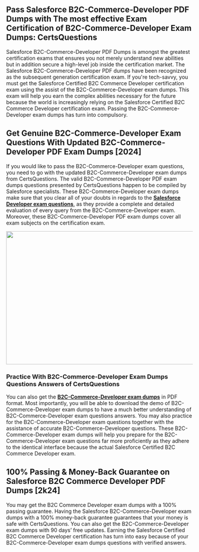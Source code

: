 <h2>Pass Salesforce B2C-Commerce-Developer PDF Dumps with The most effective Exam Certification of B2C-Commerce-Developer Exam Dumps: CertsQuestions</h2>
<p>Salesforce B2C-Commerce-Developer PDF Dumps is amongst the greatest certification exams that ensures you not merely understand new abilities but in addition secure a high-level job inside the certification market. The Salesforce B2C-Commerce-Developer PDF dumps have been recognized as the subsequent generation certification exam. If you're tech-savvy, you must get the  Salesforce Certified B2C Commerce Developer certification exam using the assist of the B2C-Commerce-Developer exam dumps. This exam will help you earn the complex abilities necessary for the future because the world is increasingly relying on the  Salesforce Certified B2C Commerce Developer certification exam. Passing the B2C-Commerce-Developer exam dumps has turn into compulsory.</p>
<h2>Get Genuine B2C-Commerce-Developer Exam Questions With Updated B2C-Commerce-Developer PDF Exam Dumps [2024]</h2>
<p>If you would like to pass the B2C-Commerce-Developer exam questions, you need to go with the updated B2C-Commerce-Developer exam dumps from CertsQuestions. The valid B2C-Commerce-Developer PDF exam dumps questions presented by CertsQuestions happen to be compiled by Salesforce specialists. These B2C-Commerce-Developer exam dumps make sure that you clear all of your doubts in regards to the <strong><a href="https://www.certsquestions.com/salesforce-developer-certification.html">Salesforce Developer exam questions</a></strong>, as they provide a complete and detailed evaluation of every query from the B2C-Commerce-Developer exam. Moreover, these B2C-Commerce-Developer PDF exam dumps cover all exam subjects on the certification exam.</p>
<p><img style="display: block; margin-left: auto; margin-right: auto;" src="https://i.imgur.com/53zZ4Bb.png" alt="" width="720" height="360" /></p>
<h3>Practice With B2C-Commerce-Developer Exam Dumps Questions Answers of CertsQuestions</h3>
<p>You can also get the <a href="https://www.certsquestions.com/B2C-Commerce-Developer-pdf-dumps.html"><strong>B2C-Commerce-Developer exam dumps</strong></a> in PDF format. Most importantly, you will be able to download the demo of B2C-Commerce-Developer exam dumps to have a much better understanding of B2C-Commerce-Developer exam questions answers. You may also practice for the B2C-Commerce-Developer exam questions together with the assistance of accurate B2C-Commerce-Developer questions. These B2C-Commerce-Developer exam dumps will help you prepare for the B2C-Commerce-Developer exam questions far more proficiently as they adhere to the identical interface because the actual  Salesforce Certified B2C Commerce Developer exam.</p>
<h2>100% Passing &amp; Money-Back Guarantee on Salesforce B2C Commerce Developer PDF Dumps [2k24]</h2>
<p>You may get the B2C Commerce Developer exam dumps with a 100% passing guarantee. Having the Salesforce B2C-Commerce-Developer exam dumps with a 100% money-back guarantee guarantees that your money is safe with CertsQuestions. You can also get the B2C-Commerce-Developer exam dumps with 90 days&rsquo; free updates. Earning the  Salesforce Certified B2C Commerce Developer certification has turn into easy because of your B2C-Commerce-Developer exam dumps questions with verified answers.</p>
